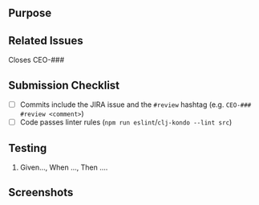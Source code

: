 ## Purpose
<!-- Description of what has been added/changed -->

## Related Issues
Closes CEO-###

## Submission Checklist
- [ ] Commits include the JIRA issue and the `#review` hashtag (e.g. `CEO-### #review <comment>`)
- [ ] Code passes linter rules (`npm run eslint`/`clj-kondo --lint src`)

## Testing
<!-- Create a BDD style test script -->
1. Given..., When ..., Then ....

## Screenshots
<!-- Add a screen shot when UI changes are included -->

